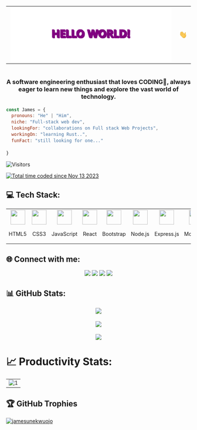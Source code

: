 
<h2 align="center">
  <table style="border-collapse: collapse; border: none;">
    <tr>
      <td style="border: none; border-radius: 10px; overflow: hidden;">
        <img src='/welcomeMsg.png' alt="Welcome Message" style="display: block;" />
      </td>
      <td style="border: none; border-radius: 10px; overflow: hidden; margin-left: 10px;">
        <img src="https://raw.githubusercontent.com/ABSphreak/ABSphreak/master/gifs/Hi.gif" width="50px" alt="Hi GIF" style="display: block;" />
      </td>
    </tr>
  </table>
</h2>





<h1 align="center">

  
</h1>
<h3 align="center">A software engineering enthusiast that loves CODING🤔, always eager to learn new things and explore the vast world of technology.</h3>

```javascript
const James = {
  pronouns: "He" | "Him",
  niche: "Full-stack web dev",
  lookingFor: "collaborations on Full stack Web Projects",
  workingOn: "learning Rust..",
  funFact: "still looking for one..."
 
}


```
![Visitors](https://api.visitorbadge.io/api/visitors?path=https%3A%2F%2Fgithub.com%2FJamesunekwuojo%2Fjamesunekwuojo%2F&countColor=%23263759)
 
<a href="https://wakatime.com/@018bc8ee-3be3-4ba3-a773-395aa19a0efe"><img src="https://wakatime.com/badge/user/018bc8ee-3be3-4ba3-a773-395aa19a0efe.svg" alt="Total time coded since Nov 13 2023" /></a>


## 💻 Tech Stack:

<table>
  <tr>
    <td align="center" width="100">
      <img src="https://img.icons8.com/color/48/000000/html-5.png" width="40" height="40"/> 
      <p>HTML5</p>
    </td>
    <td align="center" width="100">
      <img src="https://img.icons8.com/color/48/000000/css3.png" width="40" height="40"/>
      <p>CSS3</p>
    </td>
    <td align="center" width="100">
      <img src="https://img.icons8.com/color/48/000000/javascript.png" width="40" height="40"/> 
      <p>JavaScript</p>
    </td>
    <td align="center" width="100">
      <img src="https://img.icons8.com/color/48/000000/react-native.png" width="40" height="40"/>
      <p>React</p>
    </td>
    <td align="center" width="100">
      <img src="https://img.icons8.com/color/48/000000/bootstrap.png" width="40" height="40"/>
      <p>Bootstrap</p>
    </td>
    <td align="center" width="100">
      <img src="https://img.icons8.com/color/48/000000/nodejs.png" width="40" height="40"/> 
      <p>Node.js</p>
    </td>
    <td align="center" width="100">
      <img src="https://img.icons8.com/color/48/000000/express.png" width="40" height="40"/> 
      <p>Express.js</p>
    </td>
    <td align="center" width="100">
      <img src="https://img.icons8.com/color/48/000000/mongodb.png" width="40" height="40"/>
      <p>MongoDB</p>
    </td>
    <td align="center" width="100">
      <img src="https://img.icons8.com/color/48/000000/git.png" width="40" height="40"/> 
      <p>Git</p>
    </td>
    <td align="center" width="100">
      <img src="https://img.icons8.com/?size=100&id=Rc0Xn5AtE8kX&format=png&color=000000" width="40" height="40"/>
      <p>Python</p>
    </td>
    <td align="center" width="100">
      <img src="https://img.icons8.com/?size=100&id=2T6TKY6whzgV&format=png&color=000000" width="40" height="40"/>
      <p>C++</p>
    </td>
    <td align="center" width="100">
      <img src="https://img.icons8.com/?size=100&id=shQTXiDQiQVR&format=png&color=000000" width="40" height="40"/>
      <p>C</p>
    </td>
  </tr>
</table>

## 🌐 Connect with me: 
<div align="center">
  <a href="https://www.linkedin.com/in/unekwuojo-james-b2511225b/"><img src="https://img.shields.io/badge/LinkedIn-0077B5?style=for-the-badge&logo=linkedin&logoColor=white"></a>
  <a href="https://x.com/james_unekwuojo"><img src="https://img.shields.io/badge/Twitter-1DA1F2?style=for-the-badge&logo=twitter&logoColor=white"></a>
  <a href="https://github.com/jamesunekwuojo"><img src="https://img.shields.io/badge/GitHub-100000?style=for-the-badge&logo=github&logoColor=white"></a>
  <a href="https://www.instagram.com/unekwuojo_james/"><img src="https://img.shields.io/badge/Instagram-E4405F?style=for-the-badge&logo=instagram&logoColor=white"></a>
</div>


## 📊 GitHub Stats:
<div align="center">
  <img align="center" src="https://github-readme-stats.vercel.app/api?username=jamesunekwuojo&theme=synthwave&hide_border=false&include_all_commits=true&count_private=true">
  <br>
  <br>
  <img align="center" src="https://github-readme-streak-stats.herokuapp.com/?user=jamesunekwuojo&theme=synthwave&hide_border=false">
  <br>
  <br>
  <img align="center" src="https://github-readme-stats.vercel.app/api/top-langs/?username=jamesunekwuojo&theme=synthwave&hide_border=false&include_all_commits=true&count_private=true&layout=compact">
</div>

# 📈 Productivity Stats:
<table align="center">
  <tr>
    <td><img src="https://github-profile-summary-cards.vercel.app/api/cards/profile-details?username=jamesunekwuojo&theme=synthwave"  display=block width=100% height=auto  alt="1" ></td>
  </tr> 
</table>

## 🏆 GitHub Trophies
 <a href="https://github.com/ryo-ma/github-profile-trophy">
    <img src="https://github-profile-trophy.vercel.app/?username=jamesunekwuojo&&row=2&column=3&show_icons=true&theme=radical" alt="jamesunekwuojo" />
    <!--<img src="https://github-profile-trophy.vercel.app/?username=jamesunekwuojo&title=Stars,Followers,Commits"/>-->
  </a>













<!--
**Jamesunekwuojo/jamesunekwuojo** is a ✨ _special_ ✨ repository because its `README.md` (this file) appears on your GitHub profile.

Here are some ideas to get you started:

- 🔭 I’m currently working on ...
- 🌱 I’m currently learning ...
- 👯 I’m looking to collaborate on ...
- 🤔 I’m looking for help with ...
- 💬 Ask me about ...
- 📫 How to reach me: ...
- 😄 Pronouns: ...
- ⚡ Fun fact: ...
-->
